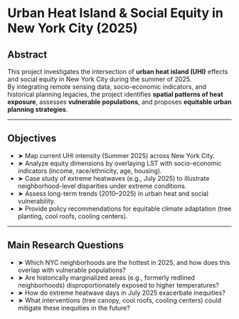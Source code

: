 # Urban Heat Island & Social Equity in New York City (2025)

## Abstract
This project investigates the intersection of **urban heat island (UHI)** effects and social equity in New York City during the summer of 2025.  
By integrating remote sensing data, socio-economic indicators, and historical planning legacies, the project identifies **spatial patterns of heat exposure**, assesses **vulnerable populations**, and proposes **equitable urban planning strategies**.

---

## Objectives
- ➤ Map current UHI intensity (Summer 2025) across New York City.  
- ➤ Analyze equity dimensions by overlaying LST with socio-economic indicators (income, race/ethnicity, age, housing).  
- ➤ Case study of extreme heatwaves (e.g., July 2025) to illustrate neighborhood-level disparities under extreme conditions.  
- ➤ Assess long-term trends (2010–2025) in urban heat and social vulnerability.  
- ➤ Provide policy recommendations for equitable climate adaptation (tree planting, cool roofs, cooling centers).  

---

## Main Research Questions
- ➤ Which NYC neighborhoods are the hottest in 2025, and how does this overlap with vulnerable populations?  
- ➤ Are historically marginalized areas (e.g., formerly redlined neighborhoods) disproportionately exposed to higher temperatures?  
- ➤ How do extreme heatwave days in July 2025 exacerbate inequities?  
- ➤ What interventions (tree canopy, cool roofs, cooling centers) could mitigate these inequities in the future?  


